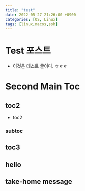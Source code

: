 ```yaml
---
title: "test"
date: 2022-05-27 21:26:00 +0900
categories: [OS, Linux]
tags: [linux,macos,ssh]
---
```


# Test 포스트
- 이것은 테스트 글이다. ㅎㅎㅎ

# Second Main Toc

## toc2
- toc2

### subtoc

## toc3

## hello

## take-home message
